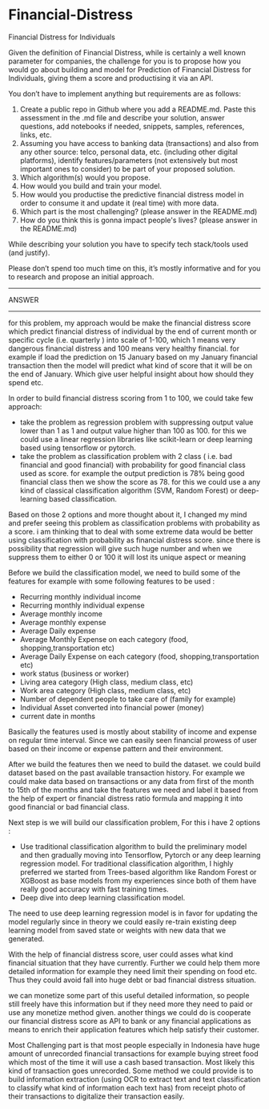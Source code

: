 # Financial-Distress

Financial Distress for Individuals

Given the definition of Financial Distress, while is certainly a well known parameter for companies, the challenge for you is to propose how you would go about building and model for Prediction of Financial Distress for Individuals, giving them a score and productising it via an API.

You don’t have to implement anything but requirements are as follows:

1. Create a public repo in Github where you add a README.md. Paste this assessment in the .md file and describe your solution, answer questions, add notebooks if needed, snippets, samples, references, links, etc.
2. Assuming you have access to banking data (transactions) and also from any other source: telco, personal data, etc. (including other digital platforms), identify features/parameters (not extensively but most important ones to consider) to be part of your proposed solution.
3. Which algorithm(s) would you propose.
4. How would you build and train your model.
5. How would you productise the predictive financial distress model in order to consume it and update it (real time) with more data.
6. Which part is the most challenging? (please answer in the README.md)
7. How do you think this is gonna impact people's lives? (please answer in the README.md)


While describing your solution you have to specify tech stack/tools used (and justify).

Please don’t spend too much time on this, it’s mostly informative and for you to research and propose an initial approach.

-----------------------------------------

ANSWER 

------------------------------------

for this problem, my approach would be make the financial distress score which predict financial distress of individual by the end of current month or specific cycle (i.e. quarterly ) into scale of 1-100, which 1 means very dangerous financial distress and 100 means very healthy financial. for example if load the prediction on 15 January based on my January financial transaction then the model will predict what kind of score that it will be on the end of January. Which give user helpful insight about how should they spend etc. 

In order to build financial distress scoring from 1 to 100, we could take few approach:

- take the problem as regression problem with suppressing output value lower than 1 as 1 and output value higher than 100 as 100. for this we could use a  linear regression libraries like scikit-learn or deep learning based using tensorflow or pytorch. 
- take the problem as classification problem with 2 class ( i.e. bad financial and good financial) with probability for good financial class used as score. for example the output prediction is 78% being good financial class then we show the score as 78.  for this we could use a any kind of classical classification algorithm (SVM, Random Forest) or deep-learning based classification. 

Based on those 2 options and more thought about it, I changed my mind and prefer seeing this problem as  classification problems with probability as a score. i am thinking that to deal with some extreme data would be better using classification with probability as financial distress score. since there is possibility that regression will give such huge number and when we suppress them to either 0 or 100 it will lost its unique aspect or meaning

Before we build the classification model, we need to build some of the features for example with some following features to be used :

- Recurring monthly individual income 
- Recurring monthly individual expense  
- Average monthly income
- Average monthly expense
- Average Daily expense
- Average Monthly Expense on each category (food, shopping,transportation etc)
- Average Daily Expense on each category (food, shopping,transportation etc)
- work status (business or worker)
- Living area category (High class, medium class, etc)
- Work area category (High class, medium class, etc)
- Number of dependent people to take care of (family for example)
- Individual Asset converted into financial power (money)
- current date in months

Basically the features used is mostly about stability of income and expense on regular time interval. Since we can easily seen financial prowess of user based on their income or expense pattern and their environment.

After we build the features then we need to build the dataset. we could build dataset based on the past available transaction history. For example we could make data based on transactions or any data from first of the month  to 15th of the months and take the features we need and label it based from the help of expert or financial distress ratio formula and mapping it into good financial or bad financial class. 

Next step is we will build our classification problem, For this i have 2 options :

- Use traditional classification algorithm to build the preliminary model and then gradually moving into Tensorflow, Pytorch or any deep learning regression model. For traditional classification algorithm, I highly preferred we started from Trees-based algorithm like Random Forest or XGBoost as base models from my experiences since both of them have really good accuracy with fast training times. 
- Deep dive into deep learning classification model.

The need to use deep learning regression model is in favor for updating the model regularly since in theory we could easily re-train existing deep learning model from saved state or weights with new data that we generated.

With the help of financial distress score, user could asses what kind financial situation that they have currently. Further we could help them more detailed information for example they need limit their spending on food etc. Thus they could avoid fall into huge debt or bad financial distress situation. 

we can monetize some part of this useful detailed information, so people still freely have this information but if they need more they need to paid or use any monetize method given. another things we could do is cooperate our financial distress score as API to bank or any financial applications as means to enrich their application features which help satisfy their customer.

Most Challenging part is that most people especially in Indonesia have huge amount of unrecorded financial transactions for example buying street food which most of the time it will use a cash based transaction. Most likely this kind of transaction goes unrecorded. Some method we could provide is to build information extraction (using OCR to extract text and text classification to classify what kind of information each text has) from receipt photo of their transactions to digitalize their transaction easily.

